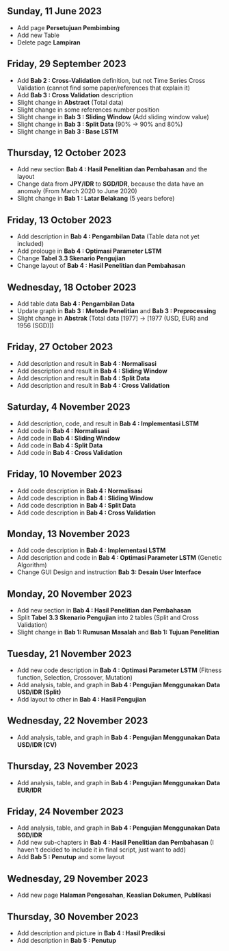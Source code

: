 ## Sunday, 11 June 2023
- Add page **Persetujuan Pembimbing**
- Add new Table
- Delete page **Lampiran**

## Friday, 29 September 2023
- Add **Bab 2 : Cross-Validation** definition, but not Time Series Cross Validation (cannot find some paper/references that explain it)
- Add **Bab 3 : Cross Validation** description
- Slight change in **Abstract** (Total data)
- Slight change in some references number position
- Slight change in **Bab 3 : Sliding Window** (Add sliding window value)
- Slight change in **Bab 3 : Split Data** (90% -> 90% and 80%)
- Slight change in **Bab 3 : Base LSTM**

## Thursday, 12 October 2023
- Add new section **Bab 4 : Hasil Penelitian dan Pembahasan** and the layout
- Change data from **JPY/IDR** to **SGD/IDR**, because the data have an anomaly (From March 2020 to June 2020)
- Slight change in **Bab 1 : Latar Belakang** (5 years before)

## Friday, 13 October 2023
- Add description in **Bab 4 : Pengambilan Data** (Table data not yet included)
- Add prolouge in **Bab 4 : Optimasi Parameter LSTM**
- Change **Tabel 3.3 Skenario Pengujian**
- Change layout of **Bab 4 : Hasil Penelitian dan Pembahasan**

## Wednesday, 18 October 2023
- Add table data **Bab 4 : Pengambilan Data**
- Update graph in **Bab 3 : Metode Penelitian** and **Bab 3 : Preprocessing**
- Slight change in **Abstrak** (Total data [1977] -> [1977 (USD, EUR) and 1956 (SGD)])

## Friday, 27 October 2023
- Add description and result in **Bab 4 : Normalisasi**
- Add description and result in **Bab 4 : Sliding Window**
- Add description and result in **Bab 4 : Split Data**
- Add description and result in **Bab 4 : Cross Validation**

## Saturday, 4 November 2023
- Add description, code, and result in **Bab 4 : Implementasi LSTM**
- Add code in **Bab 4 : Normalisasi**
- Add code in **Bab 4 : Sliding Window**
- Add code in **Bab 4 : Split Data**
- Add code in **Bab 4 : Cross Validation**

## Friday, 10 November 2023
- Add code description in **Bab 4 : Normalisasi**
- Add code description in **Bab 4 : Sliding Window**
- Add code description in **Bab 4 : Split Data**
- Add code description in **Bab 4 : Cross Validation**

## Monday, 13 November 2023
- Add code description in **Bab 4 : Implementasi LSTM**
- Add description and code in **Bab 4 : Optimasi Parameter LSTM** (Genetic Algorithm)
- Change GUI Design and instruction **Bab 3: Desain User Interface**

## Monday, 20 November 2023
- Add new section in **Bab 4 : Hasil Penelitian dan Pembahasan**
- Split **Tabel 3.3 Skenario Pengujian** into 2 tables (Split and Cross Validation)
- Slight change in **Bab 1: Rumusan Masalah** and **Bab 1: Tujuan Penelitian**

## Tuesday, 21 November 2023
- Add new code description in **Bab 4 : Optimasi Parameter LSTM** (Fitness function, Selection, Crossover, Mutation)
- Add analysis, table, and graph in **Bab 4 : Pengujian Menggunakan Data USD/IDR (Split)**
- Add layout to other in **Bab 4 : Hasil Pengujian**

## Wednesday, 22 November 2023
- Add analysis, table, and graph in **Bab 4 : Pengujian Menggunakan Data USD/IDR (CV)**

## Thursday, 23 November 2023
- Add analysis, table, and graph in **Bab 4 : Pengujian Menggunakan Data EUR/IDR**

## Friday, 24 November 2023
- Add analysis, table, and graph in **Bab 4 : Pengujian Menggunakan Data SGD/IDR**
- Add new sub-chapters in **Bab 4 : Hasil Penelitian dan Pembahasan** (I haven't decided to include it in final script, just want to add)
- Add **Bab 5 : Penutup** and some layout

## Wednesday, 29 November 2023
- Add new page **Halaman Pengesahan**, **Keaslian Dokumen**, **Publikasi**

## Thursday, 30 November 2023
- Add description and picture in **Bab 4 : Hasil Prediksi**
- Add description in **Bab 5 : Penutup**